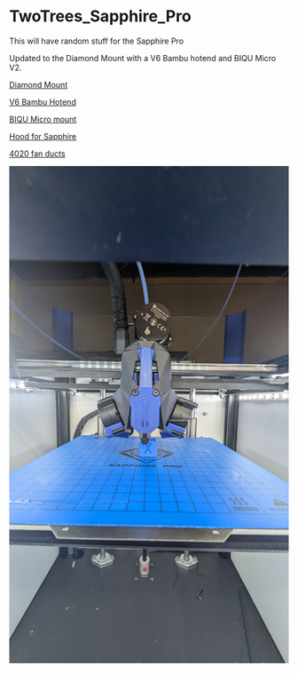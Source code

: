 # TwoTrees_Sapphire_Pro
This will have random stuff for the Sapphire Pro

Updated to the Diamond Mount with a V6 Bambu hotend and BIQU Micro V2. 

[Diamond Mount](https://www.printables.com/model/169465-the-diamond-mount)

[V6 Bambu Hotend](https://www.aliexpress.us/item/3256805923394228.html)

[BIQU Micro mount](https://www.printables.com/model/549142-biqu-microprobe-face-plate-for-the-diamond-mount)

[Hood for Sapphire](https://www.printables.com/model/911059-twotrees-sapphire-pro-hood-pillars)

[4020 fan ducts](https://cults3d.com/en/3d-model/tool/fan-ducts-for-4020-diamond-nf-crazy-volcano-twotrees-sapphire-pro-plus-sp-3-sp-5)


![alt text](https://github.com/falkien/TwoTrees_Sapphire_Pro/blob/main/Pics/PXL_20240622_201516283.jpg)
